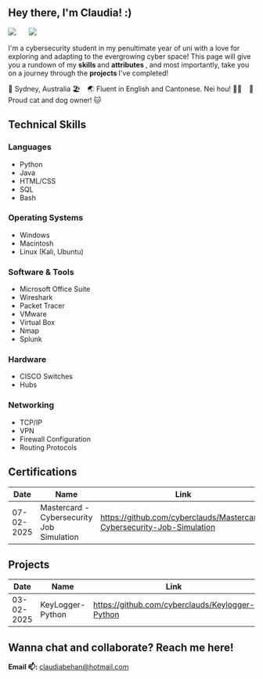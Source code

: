 ## Hey there, I'm Claudia! :)

<a href="https://au.linkedin.com/in/claudia-behan"><img src="https://img.shields.io/badge/-LinkedIn-0063b1?&style=for-the-badge&logo=linkedin&logoColor=white" /></a>  &ensp;  &ensp; <a href="https://discord.com/users/830004082935988265"><img src="https://img.shields.io/badge/-Discord-4b47bf?&style=for-the-badge&logo=linkedin&logoColor=white" /></a>

I'm a cybersecurity student in my penultimate year of uni with a love for exploring and adapting to the evergrowing cyber space! This page will give you a rundown of my <strong> skills </strong> and <strong> attributes </strong>, and most importantly, take you on a journey through the <strong> projects </strong> I've completed! 

📍 Sydney, Australia 🏖️ &ensp;
🌏 Fluent in English and Cantonese. Nei hou! 👋🏻 &ensp;
🐶 Proud cat and dog owner! 🐱

## Technical Skills

### Languages
<ul>
  <li> Python </li>
  <li> Java </li>
  <li> HTML/CSS </li>
  <li> SQL </li>
  <li> Bash </li>
</ul>

### Operating Systems
<ul>
  <li> Windows </li>
  <li> Macintosh </li>
  <li> Linux (Kali, Ubuntu) </li>
</ul>

### Software & Tools
<ul>
  <li> Microsoft Office Suite</li>
  <li> Wireshark </li>
  <li> Packet Tracer </li>
  <li> VMware </li>
  <li> Virtual Box </li>
  <li> Nmap </li>
  <li> Splunk </li>
</ul>

### Hardware
<ul>
  <li> CISCO Switches </li>
  <li> Hubs </li>
</ul>

### Networking
<ul>
  <li> TCP/IP </li>
  <li> VPN </li>
  <li> Firewall Configuration </li>
  <li> Routing Protocols </li>
</ul>

## Certifications
| Date   | Name   | Link   |
|--------| -------| -------|
|07-02-2025| Mastercard - Cybersecurity Job Simulation| <href> https://github.com/cyberclauds/Mastercard-Cybersecurity-Job-Simulation </href>|

## Projects
| Date   | Name   | Link   |
|--------| -------| -------|
|03-02-2025| KeyLogger-Python | <href> https://github.com/cyberclauds/Keylogger-Python </href>|
## Wanna chat and collaborate? Reach me here!
<strong> Email 📫: </strong> claudiabehan@hotmail.com
<!--
**cyberclauds/cyberclauds** is a ✨ _special_ ✨ repository because its `README.md` (this file) appears on your GitHub profile.

Here are some ideas to get you started:

- 🔭 I’m currently working on ...
- 🌱 I’m currently learning ...
- 👯 I’m looking to collaborate on ...
- 🤔 I’m looking for help with ...
- 💬 Ask me about ...
- 📫 How to reach me: ...
- 😄 Pronouns: ...
- ⚡ Fun fact: ...
-->
